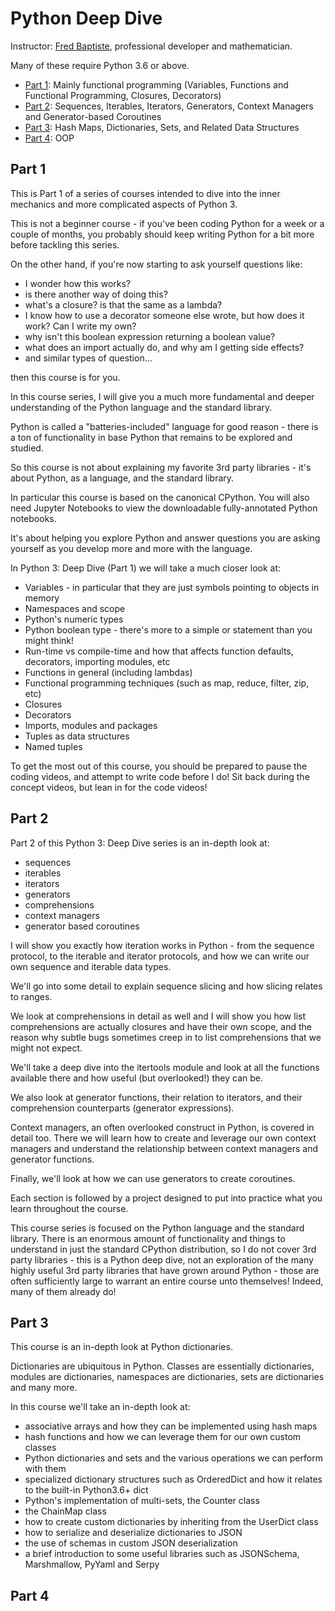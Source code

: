 # Python Deep Dive

Instructor: [Fred Baptiste](https://saxobank.udemy.com/user/fredbaptiste/), professional developer and mathematician.

Many of these require Python 3.6 or above.

- [Part 1](https://www.udemy.com/course/python-3-deep-dive-part-1/?referralCode=E46B931C71EE01845062/): Mainly functional programming (Variables, Functions and Functional Programming, Closures, Decorators)
- [Part 2](https://www.udemy.com/course/python-3-deep-dive-part-2/?referralCode=3E7AFEF5174F04E5C8D4/): Sequences, Iterables, Iterators, Generators, Context Managers and Generator-based Coroutines
- [Part 3](https://www.udemy.com/course/python-3-deep-dive-part-3/?referralCode=C5B0D9AB965B9BF4C49F/): Hash Maps, Dictionaries, Sets, and Related Data Structures
- [Part 4](https://www.udemy.com/course/python-3-deep-dive-part-4/?referralCode=3BB758BE4C04FB983E6F/): OOP

## Part 1

This is Part 1 of a series of courses intended to dive into the inner mechanics and more complicated aspects of Python 3.

This is not a beginner course - if you've been coding Python for a week or a couple of months, you probably should keep writing Python for a bit more before tackling this series.

On the other hand, if you're now starting to ask yourself questions like:

- I wonder how this works?
- is there another way of doing this?
- what's a closure? is that the same as a lambda?
- I know how to use a decorator someone else wrote, but how does it work? Can I write my own?
- why isn't this boolean expression returning a boolean value?
- what does an import actually do, and why am I getting side effects?
- and similar types of question...

then this course is for you.

In this course series, I will give you a much more fundamental and deeper understanding of the Python language and the standard library.

Python is called a "batteries-included" language for good reason - there is a ton of functionality in base Python that remains to be explored and studied.

So this course is not about explaining my favorite 3rd party libraries - it's about Python, as a language, and the standard library.

In particular this course is based on the canonical CPython.
You will also need Jupyter Notebooks to view the downloadable fully-annotated Python notebooks.

It's about helping you explore Python and answer questions you are asking yourself as you develop more and more with the language.

In Python 3: Deep Dive (Part 1) we will take a much closer look at:

- Variables - in particular that they are just symbols pointing to objects in memory
- Namespaces and scope
- Python's numeric types
- Python boolean type - there's more to a simple or statement than you might think!
- Run-time vs compile-time and how that affects function defaults, decorators, importing modules, etc
- Functions in general (including lambdas)
- Functional programming techniques (such as map, reduce, filter, zip, etc)
- Closures
- Decorators
- Imports, modules and packages
- Tuples as data structures
- Named tuples

To get the most out of this course, you should be prepared to pause the coding videos, and attempt to write code before I do!
Sit back during the concept videos, but lean in for the code videos!

## Part 2

Part 2 of this Python 3: Deep Dive series is an in-depth look at:

- sequences
- iterables
- iterators
- generators
- comprehensions
- context managers
- generator based coroutines

I will show you exactly how iteration works in Python - from the sequence protocol, to the iterable and iterator protocols, and how we can write our own sequence and iterable data types.

We'll go into some detail to explain sequence slicing and how slicing relates to ranges.

We look at comprehensions in detail as well and I will show you how list comprehensions are actually closures and have their own scope, and the reason why subtle bugs sometimes creep in to list comprehensions that we might not expect.

We'll take a deep dive into the itertools module and look at all the functions available there and how useful (but overlooked!) they can be.

We also look at generator functions, their relation to iterators, and their comprehension counterparts (generator expressions).

Context managers, an often overlooked construct in Python, is covered in detail too. There we will learn how to create and leverage our own context managers and understand the relationship between context managers and generator functions.

Finally, we'll look at how we can use generators to create coroutines.

Each section is followed by a project designed to put into practice what you learn throughout the course.

This course series is focused on the Python language and the standard library.
There is an enormous amount of functionality and things to understand in just the standard CPython distribution, so I do not cover 3rd party libraries - this is a Python deep dive, not an exploration of the many highly useful 3rd party libraries that have grown around Python - those are often sufficiently large to warrant an entire course unto themselves!
Indeed, many of them already do!

## Part 3

This course is an in-depth look at Python dictionaries.

Dictionaries are ubiquitous in Python.
Classes are essentially dictionaries, modules are dictionaries, namespaces are dictionaries, sets are dictionaries and many more.

In this course we'll take an in-depth look at:

- associative arrays and how they can be implemented using hash maps
- hash functions and how we can leverage them for our own custom classes
- Python dictionaries and sets and the various operations we can perform with them
- specialized dictionary structures such  as OrderedDict and how it relates to the built-in Python3.6+ dict
- Python's implementation of multi-sets, the Counter class
- the ChainMap class
- how to create custom dictionaries by inheriting from the UserDict class
- how to serialize and deserialize dictionaries to JSON
- the use of schemas in custom JSON deserialization
- a brief introduction to some useful libraries such as JSONSchema, Marshmallow, PyYaml and Serpy

## Part 4
